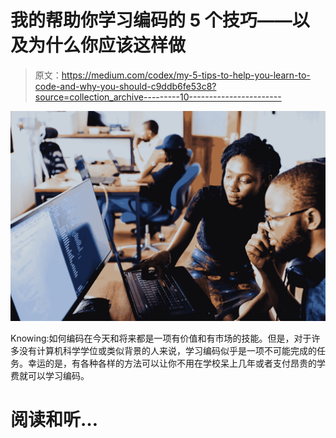 # 我的帮助你学习编码的 5 个技巧——以及为什么你应该这样做

> 原文：<https://medium.com/codex/my-5-tips-to-help-you-learn-to-code-and-why-you-should-c9ddb6fe53c8?source=collection_archive---------10----------------------->

![](img/bd4831688deb1db2a631bc67890f548f.png)

‍Knowing:如何编码在今天和将来都是一项有价值和有市场的技能。但是，对于许多没有计算机科学学位或类似背景的人来说，学习编码似乎是一项不可能完成的任务。幸运的是，有各种各样的方法可以让你不用在学校呆上几年或者支付昂贵的学费就可以学习编码。

# 阅读和听…
